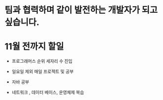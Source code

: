 # 팀과 협력하며 같이 발전하는 개발자가 되고 싶습니다.

# 11월 전까지 할일 

- 프로그래머스 순위 세자리 수 진입

- 일요일 제외 매일 프로젝트 및 공부

- 자바 공부

- 네트워크 , 데이터 베이스, 운영체제 복습



